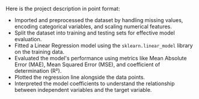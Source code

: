 Here is the project description in point format:

- Imported and preprocessed the dataset by handling missing values, encoding categorical variables, and scaling numerical features.
- Split the dataset into training and testing sets for effective model evaluation.
- Fitted a Linear Regression model using the `sklearn.linear_model` library on the training data.
- Evaluated the model's performance using metrics like Mean Absolute Error (MAE), Mean Squared Error (MSE), and coefficient of determination (R²).
- Plotted the regression line alongside the data points.
- Interpreted the model coefficients to understand the relationship between independent variables and the target variable.
